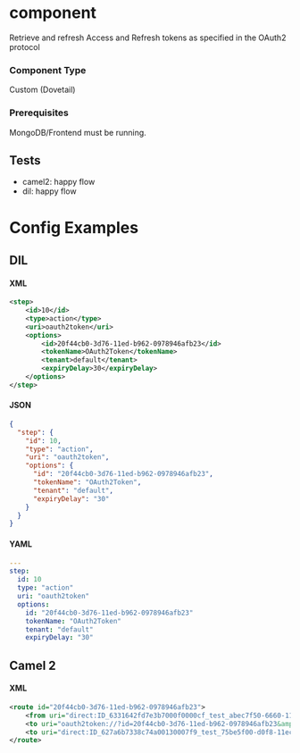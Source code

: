 # component

Retrieve and refresh Access and Refresh tokens as specified in the OAuth2 protocol

### Component Type

Custom (Dovetail)

### Prerequisites

MongoDB/Frontend must be running.

## Tests

- camel2: happy flow
- dil: happy flow

# Config Examples

## DIL

#### XML

```xml
<step>
    <id>10</id>
    <type>action</type>
    <uri>oauth2token</uri>
    <options>
        <id>20f44cb0-3d76-11ed-b962-0978946afb23</id>
        <tokenName>OAuth2Token</tokenName>
        <tenant>default</tenant>
        <expiryDelay>30</expiryDelay>
    </options>
</step>
```

#### JSON

```json
{
  "step": {
    "id": 10,
    "type": "action",
    "uri": "oauth2token",
    "options": {
      "id": "20f44cb0-3d76-11ed-b962-0978946afb23",
      "tokenName": "OAuth2Token",
      "tenant": "default",
      "expiryDelay": "30"
    }
  }
}
```

#### YAML

```yaml
---
step:
  id: 10
  type: "action"
  uri: "oauth2token"
  options:
    id: "20f44cb0-3d76-11ed-b962-0978946afb23"
    tokenName: "OAuth2Token"
    tenant: "default"
    expiryDelay: "30"
```

## Camel 2

#### XML

```xml
<route id="20f44cb0-3d76-11ed-b962-0978946afb23">
    <from uri="direct:ID_6331642fd7e3b7000f0000cf_test_abec7f50-6660-11ed-a11f-298af0b10fe9"/>
    <to uri="oauth2token://?id=20f44cb0-3d76-11ed-b962-0978946afb23&amp;tokenName=OAuth2Token&amp;tenant=default&amp;expiryDelay=30"/>
    <to uri="direct:ID_627a6b7338c74a00130007f9_test_75be5f00-d0f8-11ec-83f5-3747809ef661"/>
</route>
```



